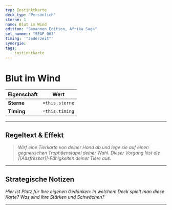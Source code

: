 ```yaml
---
typ: Instinktkarte
deck_typ: "Persönlich"
sterne: 1
name: Blut im Wind
edition: "Savannen Edition, Afrika Saga"
set_nummer: "SEAF 063"
timing: '"Jederzeit"'
synergie: 
tags:
  - instinktkarte
---
```


# Blut im Wind

| Eigenschaft | Wert |
|---|---|
| **Sterne** | `=this.sterne` |
| **Timing** | `=this.timing` |

---
## Regeltext & Effekt

> *Wirf eine Tierkarte von deiner Hand ab und lege sie auf einen gegnerischen Trophäenstapel deiner Wahl. Dieser Vorgang löst die [[Aasfresser]]-Fähigkeiten deiner Tiere aus.*

---
## Strategische Notizen

*Hier ist Platz für Ihre eigenen Gedanken: In welchem Deck spielt man diese Karte? Was sind ihre Stärken und Schwächen?*

---
